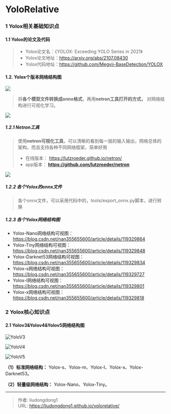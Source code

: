 # YoloRelative


### **1 Yolox相关基础知识点**

#### **1.1 Yolox的论文及代码**

> - Yolox论文名：《YOLOX: Exceeding YOLO Series in 2021》
> - Yolox论文地址：https://arxiv.org/abs/2107.08430
> - Yolox代码地址：https://github.com/Megvii-BaseDetection/YOLOX

#### **1.2. Yolox个版本网络结构图**

![](https://lddpicture.oss-cn-beijing.aliyuncs.com/picture/image-20210816084242907.png)

> 将**各个模型文件转换成onnx格式**，再用**netron工具打开的方式，** 对网络结构进行可视化学习。

![](https://lddpicture.oss-cn-beijing.aliyuncs.com/picture/image-20210816084252074.png)

##### 1.2.1 Netron工具

> 使用**netron可视化工具**，可以清晰的看到每一层的输入输出，网络总体的架构，而且支持各种不同网络框架，简单好用
>
> - 在线版本： https://lutzroeder.github.io/netron/
> - app版本： **https://github.com/lutzroeder/netron**

![](https://lddpicture.oss-cn-beijing.aliyuncs.com/picture/image-20210816084558971.png)

##### 1.2.2 各个Yolox的onnx文件

> 各个onnx文件，可以采用代码中的，tools/export_onnx.py脚本，进行转换

##### 1.2.3 各个Yolox网络结构图

- Yolox-Nano网络结构可视图： https://blog.csdn.net/nan355655600/article/details/119329864
- Yolox-Tiny网络结构可视图：https://blog.csdn.net/nan355655600/article/details/119329848
- Yolox-Darknet53网络结构可视图：https://blog.csdn.net/nan355655600/article/details/119329834
- Yolox-s网络结构可视图：https://blog.csdn.net/nan355655600/article/details/119329727
- Yolox-l网络结构可视图：https://blog.csdn.net/nan355655600/article/details/119329801
- Yolox-x网络结构可视图：https://blog.csdn.net/nan355655600/article/details/119329818

### **2 Yolox核心知识点**

#### **2.1 Yolov3&Yolov4&Yolov5网络结构图**

![YoloV3](https://lddpicture.oss-cn-beijing.aliyuncs.com/picture/image-20210816085213132.png)

![YoloV4](https://lddpicture.oss-cn-beijing.aliyuncs.com/picture/image-20210816085420553.png)

![YoloV5](https://lddpicture.oss-cn-beijing.aliyuncs.com/picture/image-20210816085704126.png)

**（1）标准网络结构：** Yolox-s、Yolox-m、Yolox-l、Yolox-x、Yolox-Darknet53。

**（2）轻量级网络结构：** Yolox-Nano、Yolox-Tiny。



---

> 作者: liudongdong1  
> URL: https://liudongdong1.github.io/yolorelative/  

